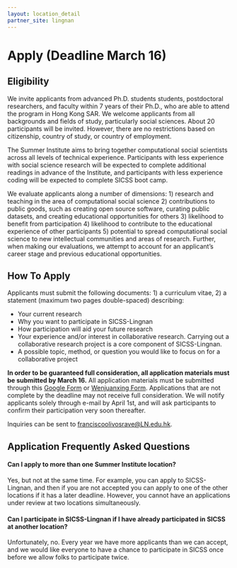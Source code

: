 ```yaml
---
layout: location_detail
partner_site: lingnan
---
```


[//]: # (Update the following info to match your location!)

# Apply (Deadline March 16)

## Eligibility

We invite applicants from advanced Ph.D. students students, postdoctoral researchers, and faculty within 7 years of their Ph.D., who are able to attend the program in Hong Kong SAR. We welcome applicants from all backgrounds and fields of study, particularly social sciences. About 20 participants will be invited. However, there are no restrictions based on citizenship, country of study, or country of employment. 

The Summer Institute aims to bring together computational social scientists across all levels of technical experience. Participants with less experience with social science research will be expected to complete additional readings in advance of the Institute, and participants with less experience coding will be expected to complete SICSS boot camp.

We evaluate applicants along a number of dimensions: 1) research and teaching in the area of computational social science 2) contributions to public goods, such as creating open source software, curating public datasets, and creating educational opportunities for others 3) likelihood to benefit from participation 4) likelihood to contribute to the educational experience of other participants 5) potential to spread computational social science to new intellectual communities and areas of research. Further, when making our evaluations, we attempt to account for an applicant’s career stage and previous educational opportunities.

## How To Apply

Applicants must submit the following documents: 1) a curriculum vitae, 2) a statement (maximum two pages double-spaced) describing: 

- Your current research
- Why you want to participate in SICSS-Lingnan
- How participation will aid your future research
- Your experience and/or interest in collaborative research. Carrying out a collaborative research project is a core component of SICSS-Lingnan.
- A possible topic, method, or question you would like to focus on for a collaborative project

**In order to be guaranteed full consideration, all application materials must be submitted by March 16.** All application materials must be submitted through this [Google Form](https://docs.google.com/forms/d/e/1FAIpQLSfAmXmM1EOOYJJgu42BxJJZHa5EXTvvLH4ioRhuPaVWz82CwQ/viewform) or [Wenjuanxing Form](https://www.wjx.cn/vm/YETMMXD.aspx#). Applications that are not complete by the deadline may not receive full consideration. We will notify applicants solely through e-mail by April 1st, and will ask participants to confirm their participation very soon thereafter.

Inquiries can be sent to [franciscoolivosrave@LN.edu.hk](franciscoolivosrave@LN.edu.hk).

## Application Frequently Asked Questions

#### Can I apply to more than one Summer Institute location?

Yes, but not at the same time. For example, you can apply to SICSS-Lingnan, and then if you are not accepted you can apply to one of the other locations if it has a later deadline. However, you cannot have an applications under review at two locations simultaneously.

#### Can I participate in SICSS-Lingnan if I have already participated in SICSS at another location?

Unfortunately, no. Every year we have more applicants than we can accept, and we would like everyone to have a chance to participate in SICSS once before we allow folks to participate twice.
